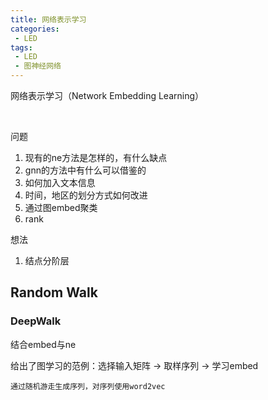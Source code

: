 ```yaml
---
title: 网络表示学习
categories:
 - LED
tags:
 - LED
 - 图神经网络
---
```


网络表示学习（Network Embedding Learning）

<br />

<!--more-->

问题

1. 现有的ne方法是怎样的，有什么缺点
2. gnn的方法中有什么可以借鉴的
3. 如何加入文本信息
4. 时间，地区的划分方式如何改进
5. 通过图embed聚类
6. rank

想法

1. 结点分阶层



## Random Walk

### DeepWalk

结合embed与ne

给出了图学习的范例：选择输入矩阵 -> 取样序列 -> 学习embed

```
通过随机游走生成序列，对序列使用word2vec
```

